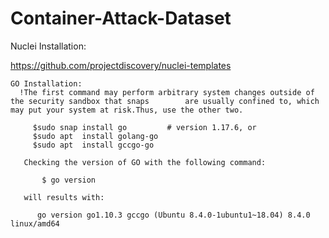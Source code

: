 # Container-Attack-Dataset


Nuclei Installation:

https://github.com/projectdiscovery/nuclei-templates


    GO Installation:
      !The first command may perform arbitrary system changes outside of the security sandbox that snaps        are usually confined to, which may put your system at risk.Thus, use the other two.
    
         $sudo snap install go         # version 1.17.6, or
         $sudo apt  install golang-go
         $sudo apt  install gccgo-go

       Checking the version of GO with the following command:
          
           $ go version
           
       will results with:
       
          go version go1.10.3 gccgo (Ubuntu 8.4.0-1ubuntu1~18.04) 8.4.0 linux/amd64
